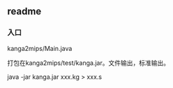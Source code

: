 ## readme

### 入口
kanga2mips/Main.java

打包在kanga2mips/test/kanga.jar。文件输出，标准输出。

java -jar kanga.jar xxx.kg > xxx.s
